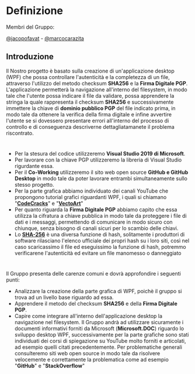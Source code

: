 # Definizione
Membri del Gruppo:


[@jacopofavat](https://github.com/JacopoFavat) - [@marcocarazita](https://github.com/marcocarazita)

## Introduzione

Il Nostro progetto è  basato sulla creazione di un'applicazione desktop (WPF) che possa  controllare l'autenticità e la completezza di un file, attraverso l'utilizzo del metodo checksum **SHA256** e la **Firma Digitale PGP**.
L'applicazione permetterà la navigazione all'interno del filesystem, in modo tale che l'utente possa indicare il file da validare, possa apprendere la stringa la quale rappresenta il checksum **SHA256** e successivamente immettere la chiave di **dominio pubblico PGP** del file indicato prima, in modo tale da ottenere la verifica della firma digitale e infine avvertire l'utente se si dovessero presentare errori all'interno del processo di controllo e di conseguenza descriverne dettagliatamanete il problema riscontrato.

#
- Per la stesura del codice utilizzeremo **Visual Studio 2019 di Microsoft**.
- Per lavorare con la chiave PGP utilizzeremo la libreria di Visual Studio rigurdante essa.
- Per il **Co-Working** utilizzeremo il sito web open source **GitHub e GitHub Desktop** in modo tale da poter lavorare entrambi simultaneamente sullo stesso progetto.
- Per la parte grafica abbiamo individuato dei canali YouTube che propongono tutorial grafici riguardanti WPF, i quali si chiamano "**[CodeCracks](https://www.youtube.com/channel/UCiZ818fpn8OGBWu1f95NEHQ)**" e "**[VectoArt](https://www.youtube.com/c/VectoArt)**"
- Per quanto riguarda la **Firma Digitale PGP** abbiamo capito che essa utilizza la cifratura a chiave pubblica in modo tale da proteggere i file di dati e i messaggi, permettendo di comunicare in modo sicuro con chiunque, senza bisogno di canali sicuri per lo scambio delle chiavi.
- Lo **[SHA-256](https://docs.microsoft.com/it-it/dotnet/api/system.security.cryptography.sha256?view=net-6.0)** è una diversa funzione di hash, solitamente i produttori di software rilasciano l'elenco ufficiale dei propri hash su i loro siti, così nel caso scaricassimo il file ed eseguissimo la funzione di hash, potremmo verificarene l'autenticità ed evitare un file manomesso o danneggiato

#


Il Gruppo presenta delle carenze comuni e dovrà approfondire i seguenti punti:
- Analizzare la creazione della parte grafica di WPF, poichè  il gruppo si trova  ad un livello base riguardo ad essa.
- Apprendere il metodo del checksum **SHA256** e della **Firma Digitale PGP**.
- Capire come integrare all'interno dell'applicazione desktop la navigazione nel filesystem.
Il Gruppo andrà ad utilizzare sicuramente i documenti informativi forniti da Microsoft (**Microsoft.DOC**) riguardo lo sviluppo desktop WPF, successivamente per la parte grafiche sono stati individuati dei corsi di spiegazione su YouTube molto forniti e articolati, ad esempio quelli citati precedentemente.
Per problematiche generali consulteremo siti web open source in modo tale da risolvere velocemente e correttamente la problematica come ad esempio "**GitHub**" e "**StackOverflow**"